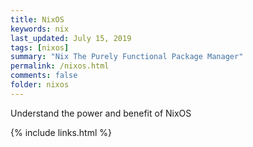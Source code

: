 ```yaml
---
title: NixOS
keywords: nix
last_updated: July 15, 2019
tags: [nixos]
summary: "Nix The Purely Functional Package Manager"
permalink: /nixos.html
comments: false
folder: nixos
---
```


Understand the power and benefit of NixOS

{% include links.html %}

